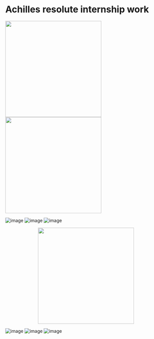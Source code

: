 # Achilles resolute internship work

 <img width="300" height="300" src="https://user-images.githubusercontent.com/33135767/92498070-cadef380-f217-11ea-9ab2-190068a9cab6.png">
                                                                                                                                           
<img width="300" height="300" src="https://user-images.githubusercontent.com/33135767/92503186-8571f480-f21e-11ea-8d4e-f41071e8ac43.png">

![image](https://user-images.githubusercontent.com/33135767/92499030-03cb9800-f219-11ea-9a7c-976b836a1de6.png)
![image](https://user-images.githubusercontent.com/33135767/92499064-0e862d00-f219-11ea-88f9-ec72f654bc57.png)
![image](https://user-images.githubusercontent.com/33135767/92499107-19d95880-f219-11ea-9ee0-9994645baa3d.png)


<p align="center">
  <img width="300" height="300" src="https://user-images.githubusercontent.com/33135767/92501002-9a995400-f21b-11ea-82c9-adf5076ec593.png">
</p>

![image](https://user-images.githubusercontent.com/33135767/92499374-6b81e300-f219-11ea-80b8-624a8c145cb2.png)
![image](https://user-images.githubusercontent.com/33135767/92499438-7b99c280-f219-11ea-88c2-e90980192234.png)
![image](https://user-images.githubusercontent.com/33135767/92499472-88b6b180-f219-11ea-83b0-48e981d7b35b.png)





